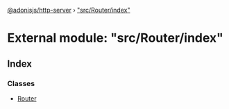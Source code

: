 [@adonisjs/http-server](../README.md) › ["src/Router/index"](_src_router_index_.md)

# External module: "src/Router/index"

## Index

### Classes

* [Router](../classes/_src_router_index_.router.md)
